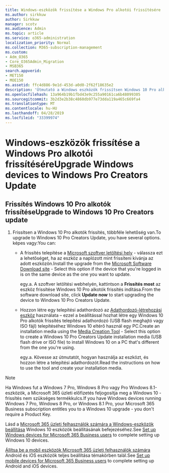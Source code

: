```yaml
---
title: Windows-eszközök frissítése a Windows Pro alkotói frissítésére
ms.author: sirkkuw
author: Sirkkuw
manager: scotv
ms.audience: Admin
ms.topic: article
ms.service: o365-administration
localization_priority: Normal
ms.collection: M365-subscription-management
ms.custom:
- Adm_O365
- Core_O365Admin_Migration
- MSB365
search.appverid:
- MET150
- MOE150
ms.assetid: ffc4d886-9e1d-453d-a0d0-2f62f18635e2
description: 'Útmutató a Windows eszközök frissítsen Windows 10 Pro alkotók frissítés. '
ms.openlocfilehash: 13a964b19b1fbd43e9c255a90161ca6b48099305
ms.sourcegitcommit: 3b2d3e2b38c4860db977e73dda119a465c669fa4
ms.translationtype: MT
ms.contentlocale: hu-HU
ms.lasthandoff: 04/28/2019
ms.locfileid: "33399974"
---
```

# <a name="upgrade-windows-devices-to-windows-pro-creators-update"></a><span data-ttu-id="dcee3-103">Windows-eszközök frissítése a Windows Pro alkotói frissítésére</span><span class="sxs-lookup"><span data-stu-id="dcee3-103">Upgrade Windows devices to Windows Pro Creators Update</span></span>

## <a name="upgrade-to-windows-10-pro-creators-update"></a><span data-ttu-id="dcee3-104">Frissítés Windows 10 Pro alkotók frissítése</span><span class="sxs-lookup"><span data-stu-id="dcee3-104">Upgrade to Windows 10 Pro Creators update</span></span>
  
1. <span data-ttu-id="dcee3-105">Frissítsen a Windows 10 Pro alkotók frissítés, többféle lehetőség van.</span><span class="sxs-lookup"><span data-stu-id="dcee3-105">To upgrade to Windows 10 Pro Creators Update, you have several options.</span></span> <span data-ttu-id="dcee3-106">képes vagy:</span><span class="sxs-lookup"><span data-stu-id="dcee3-106">You can:</span></span>
    
    - <span data-ttu-id="dcee3-107">A frissítés telepítése a [Microsoft szoftver letöltési hely](https://go.microsoft.com/fwlink/?LinkID=836951 ) - válassza ezt a lehetőséget, ha az eszköz a naplózott mint frissíteni kívánja az adott eszközön.</span><span class="sxs-lookup"><span data-stu-id="dcee3-107">Install the upgrade from the [Microsoft Software Download site](https://go.microsoft.com/fwlink/?LinkID=836951 ) - Select this option if the device that you're logged in is on the same device as the one you want to update.</span></span>
    
      <span data-ttu-id="dcee3-108">egy.</span><span class="sxs-lookup"><span data-stu-id="dcee3-108">a.</span></span> <span data-ttu-id="dcee3-109">A szoftver letöltési webhelyén, kattintson a **Frissítés most** az eszköz frissítése Windows 10 Pro alkotók frissítés indítása.</span><span class="sxs-lookup"><span data-stu-id="dcee3-109">From the software download site, click **Update now** to start upgrading the device to Windows 10 Pro Creators Update.</span></span> 
    
     - <span data-ttu-id="dcee3-110">Hozzon létre egy telepítési adathordozó az [Adathordozó-létrehozási eszköz](https://go.microsoft.com/fwlink/?LinkID=836960) használata – ezzel a beállítással hozhat létre egy Windows 10 Pro alkotók frissítés telepítési adathordozó (USB flash meghajtó vagy ISO fájl) telepítéséhez Windows 10 eltérő használ egy PC.</span><span class="sxs-lookup"><span data-stu-id="dcee3-110">Create an installation media using the [Media Creation Tool](https://go.microsoft.com/fwlink/?LinkID=836960) - Select this option to create a Windows 10 Pro Creators Update installation media (USB flash drive or ISO file) to install Windows 10 on a PC that's different from the one you're using.</span></span>
    
        <span data-ttu-id="dcee3-111">egy.</span><span class="sxs-lookup"><span data-stu-id="dcee3-111">a.</span></span> <span data-ttu-id="dcee3-112">Kövesse az útmutatót, hogyan használja az eszközt, és hozzon létre a telepítési adathordozót.</span><span class="sxs-lookup"><span data-stu-id="dcee3-112">Read the instructions on how to use the tool and create your installation media.</span></span> 

> [!Note]
> <span data-ttu-id="dcee3-113">Ha Windows fut a Windows 7 Pro, Windows 8 Pro vagy Pro Windows 8.1-eszközök, a Microsoft 365 üzleti előfizetés feljogosítja meg a Windows 10 - frissítés nem szükséges termékkulcs.</span><span class="sxs-lookup"><span data-stu-id="dcee3-113">If you have Windows devices running Windows 7 Pro, Windows 8 Pro, or Windows 8.1 Pro, your Microsoft 365 Business subscription entitles you to a Windows 10 upgrade - you don't require a Product Key.</span></span>
    
<span data-ttu-id="dcee3-114">Lásd a [Microsoft 365 üzleti felhasználók számára a Windows-eszközök beállítása](set-up-windows-devices.md) Windows 10 eszközök beállításának befejezéséhez.</span><span class="sxs-lookup"><span data-stu-id="dcee3-114">See [Set up Windows devices for Microsoft 365 Business users](set-up-windows-devices.md) to complete setting up Windows 10 devices.</span></span> 
  
<span data-ttu-id="dcee3-115">[Állítsa be a mobil eszközök Microsoft 365 üzleti felhasználók számára](set-up-mobile-devices.md) Android és iOS eszközök teljes beállítása témakörben talál.</span><span class="sxs-lookup"><span data-stu-id="dcee3-115">See [Set up mobile devices for Microsoft 365 Business users](set-up-mobile-devices.md) to complete setting up Android and iOS devices.</span></span> 
  
